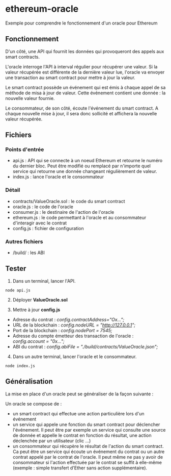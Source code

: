 # ethereum-oracle
Exemple pour comprendre le fonctionnement d'un oracle pour Ethereum

## Fonctionnement

D'un côté, une API qui fournit les données qui provoqueront des appels aux smart contracts.


L'oracle interroge l'API à interval régulier pour récupérer une valeur. Si la valeur récupérée est différente de la dernière valeur lue, l'oracle va envoyer une transaction au smart contract pour mettre à jour la valeur.

Le smart contract possède un événement qui est émis à chaque appel de sa méthode de misa à jour de valeur. Cette événement contient une donnée : la nouvelle valeur fournie.

Le consommateur, de son côté, écoute l'événement du smart contract. A chaque nouvelle mise à jour, il sera donc sollicité et affichera la nouvelle valeur récupérée.


## Fichiers

### Points d'entrée
- api.js : API qui se connecte à un noeud Ethereum et retourne le numéro du dernier bloc. Peut être modifié ou remplacé par n'importe quel service qui retourne une donnée changeant régulièrement de valeur.
- index.js : lance l'oracle et le consommateur

### Détail
- contracts/ValueOracle.sol : le code du smart contract
- oracle.js : le code de l'oracle
- consumer.js : le destinaire de l'action de l'oracle
- ethereum.js : le code permettant à l'oracle et au consommateur d'interagir avec le contrat
- config.js : fichier de configuration


### Autres fichiers
- /build/ : les ABI


## Tester
1) Dans un terminal, lancer l'API.
```
node api.js
```

2) Déployer **ValueOracle.sol**

3) Mettre à jour **config.js**
- Adresse du contrat : *config.contractAddress="Ox...";*
- URL de la blockchain : *config.nodeURL = "http://127.0.0.1";*
- Port de la blockchain : *config.nodePort = 7545;*
- Adresse du compte émetteur des transaction de l'oracle : *config.account = "0x...";*
- ABI du contrat : *config.abiFile = "./build/contracts/ValueOracle.json";*

4) Dans un autre terminal, lancer l'oracle et le consommateur.
```
node index.js
```

## Généralisation
La mise en place d'un oracle peut se généraliser de la façon suivante :

Un oracle se compose de :
- un smart contract qui effectue une action particulière lors d'un événement 
- un service qui appele une fonction du smart contract pour déclencher l'événement. Il peut être par exemple un service qui consulte une source de donnée et appelle le contrat en fonction du résultat, une action déclenchée par un utilisateur (clic ...)
- un consommateur qui récupère le résultat de l'action du smart contract. Ca peut être un service qui écoute un événement du contrat ou un autre contrat appelé par le contrat de l'oracle. Il peut même ne pas y avoir de consommateur si l'action effectuée par le contrat se suffit à elle-même (exemple : simple transfert d'Ether sans action supplémentaire).
